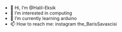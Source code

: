 - 👋 Hi, I’m @Halil-Eksik
- 👀 I’m interested in computing
- 🌱 I’m currently learning arduino
- 📫 How to reach me: instagram the_BarisSavascisi
